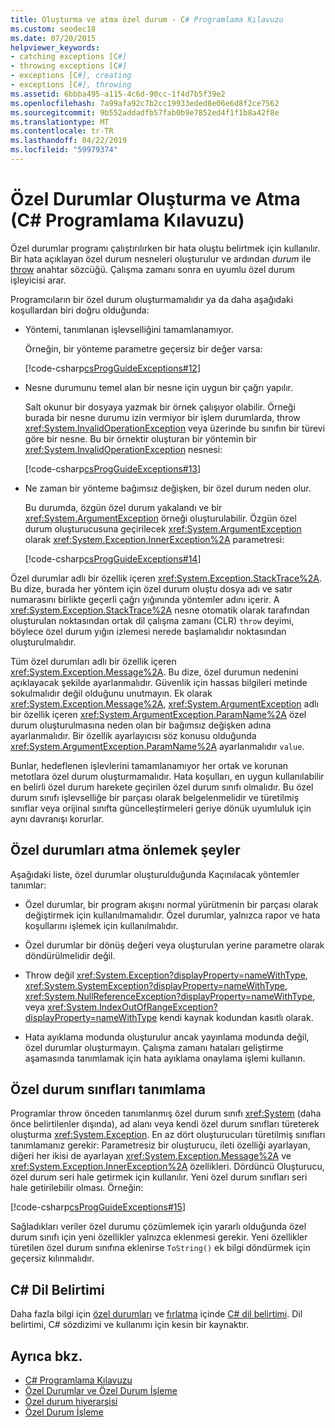 ```yaml
---
title: Oluşturma ve atma özel durum - C# Programlama Kılavuzu
ms.custom: seodec18
ms.date: 07/20/2015
helpviewer_keywords:
- catching exceptions [C#]
- throwing exceptions [C#]
- exceptions [C#], creating
- exceptions [C#], throwing
ms.assetid: 6bbba495-a115-4c6d-90cc-1f4d7b5f39e2
ms.openlocfilehash: 7a99afa92c7b2cc19933eded8e06e6d8f2ce7562
ms.sourcegitcommit: 9b552addadfb57fab0b9e7852ed4f1f1b8a42f8e
ms.translationtype: MT
ms.contentlocale: tr-TR
ms.lasthandoff: 04/22/2019
ms.locfileid: "59979374"
---
```

# <a name="creating-and-throwing-exceptions-c-programming-guide"></a>Özel Durumlar Oluşturma ve Atma (C# Programlama Kılavuzu)
Özel durumlar programı çalıştırılırken bir hata oluştu belirtmek için kullanılır. Bir hata açıklayan özel durum nesneleri oluşturulur ve ardından *durum* ile [throw](../../../csharp/language-reference/keywords/throw.md) anahtar sözcüğü. Çalışma zamanı sonra en uyumlu özel durum işleyicisi arar.  
  
 Programcıların bir özel durum oluşturmamalıdır ya da daha aşağıdaki koşullardan biri doğru olduğunda:  
  
-   Yöntemi, tanımlanan işlevselliğini tamamlanamıyor.  
  
     Örneğin, bir yönteme parametre geçersiz bir değer varsa:  
  
     [!code-csharp[csProgGuideExceptions#12](~/samples/snippets/csharp/VS_Snippets_VBCSharp/csProgGuideExceptions/CS/Exceptions.cs#12)]  
  
-   Nesne durumunu temel alan bir nesne için uygun bir çağrı yapılır.  
  
     Salt okunur bir dosyaya yazmak bir örnek çalışıyor olabilir. Örneği burada bir nesne durumu izin vermiyor bir işlem durumlarda, throw <xref:System.InvalidOperationException> veya üzerinde bu sınıfın bir türevi göre bir nesne. Bu bir örnektir oluşturan bir yöntemin bir <xref:System.InvalidOperationException> nesnesi:  
  
     [!code-csharp[csProgGuideExceptions#13](~/samples/snippets/csharp/VS_Snippets_VBCSharp/csProgGuideExceptions/CS/Exceptions.cs#13)]  
  
-   Ne zaman bir yönteme bağımsız değişken, bir özel durum neden olur.  
  
     Bu durumda, özgün özel durum yakalandı ve bir <xref:System.ArgumentException> örneği oluşturulabilir. Özgün özel durum oluşturucusuna geçirilecek <xref:System.ArgumentException> olarak <xref:System.Exception.InnerException%2A> parametresi:  
  
     [!code-csharp[csProgGuideExceptions#14](~/samples/snippets/csharp/VS_Snippets_VBCSharp/csProgGuideExceptions/CS/Exceptions.cs#14)]  
  
 Özel durumlar adlı bir özellik içeren <xref:System.Exception.StackTrace%2A>. Bu dize, burada her yöntem için özel durum oluştu dosya adı ve satır numarasını birlikte geçerli çağrı yığınında yöntemler adını içerir. A <xref:System.Exception.StackTrace%2A> nesne otomatik olarak tarafından oluşturulan noktasından ortak dil çalışma zamanı (CLR) `throw` deyimi, böylece özel durum yığın izlemesi nerede başlamalıdır noktasından oluşturulmalıdır.  
  
 Tüm özel durumları adlı bir özellik içeren <xref:System.Exception.Message%2A>. Bu dize, özel durumun nedenini açıklayacak şekilde ayarlanmalıdır. Güvenlik için hassas bilgileri metinde sokulmalıdır değil olduğunu unutmayın. Ek olarak <xref:System.Exception.Message%2A>, <xref:System.ArgumentException> adlı bir özellik içeren <xref:System.ArgumentException.ParamName%2A> özel durum oluşturulmasına neden olan bir bağımsız değişken adına ayarlanmalıdır. Bir özellik ayarlayıcısı söz konusu olduğunda <xref:System.ArgumentException.ParamName%2A> ayarlanmalıdır `value`.  
  
 Bunlar, hedeflenen işlevlerini tamamlanamıyor her ortak ve korunan metotlara özel durum oluşturmamalıdır. Hata koşulları, en uygun kullanılabilir en belirli özel durum harekete geçirilen özel durum sınıfı olmalıdır. Bu özel durum sınıfı işlevselliğe bir parçası olarak belgelenmelidir ve türetilmiş sınıflar veya orijinal sınıfta güncelleştirmeleri geriye dönük uyumluluk için aynı davranışı korurlar.  
  
## <a name="things-to-avoid-when-throwing-exceptions"></a>Özel durumları atma önlemek şeyler  
 Aşağıdaki liste, özel durumlar oluşturulduğunda Kaçınılacak yöntemler tanımlar:  
  
-   Özel durumlar, bir program akışını normal yürütmenin bir parçası olarak değiştirmek için kullanılmamalıdır. Özel durumlar, yalnızca rapor ve hata koşullarını işlemek için kullanılmalıdır.  
  
-   Özel durumlar bir dönüş değeri veya oluşturulan yerine parametre olarak döndürülmelidir değil.  
  
-   Throw değil <xref:System.Exception?displayProperty=nameWithType>, <xref:System.SystemException?displayProperty=nameWithType>, <xref:System.NullReferenceException?displayProperty=nameWithType>, veya <xref:System.IndexOutOfRangeException?displayProperty=nameWithType> kendi kaynak kodundan kasıtlı olarak.  
  
-   Hata ayıklama modunda oluşturulur ancak yayınlama modunda değil, özel durumlar oluşturmayın. Çalışma zamanı hataları geliştirme aşamasında tanımlamak için hata ayıklama onaylama işlemi kullanın.  
  
## <a name="defining-exception-classes"></a>Özel durum sınıfları tanımlama  
 Programlar throw önceden tanımlanmış özel durum sınıfı <xref:System> (daha önce belirtilenler dışında), ad alanı veya kendi özel durum sınıfları türeterek oluşturma <xref:System.Exception>. En az dört oluşturucuları türetilmiş sınıfları tanımlamanız gerekir: Parametresiz bir oluşturucu, ileti özelliği ayarlayan, diğeri her ikisi de ayarlayan <xref:System.Exception.Message%2A> ve <xref:System.Exception.InnerException%2A> özellikleri. Dördüncü Oluşturucu, özel durum seri hale getirmek için kullanılır. Yeni özel durum sınıfları seri hale getirilebilir olması. Örneğin:  
  
 [!code-csharp[csProgGuideExceptions#15](~/samples/snippets/csharp/VS_Snippets_VBCSharp/csProgGuideExceptions/CS/Exceptions.cs#15)]  
  
 Sağladıkları veriler özel durumu çözümlemek için yararlı olduğunda özel durum sınıfı için yeni özellikler yalnızca eklenmesi gerekir. Yeni özellikler türetilen özel durum sınıfına eklenirse `ToString()` ek bilgi döndürmek için geçersiz kılınmalıdır.  
  
## <a name="c-language-specification"></a>C# Dil Belirtimi  

Daha fazla bilgi için [özel durumları](~/_csharplang/spec/exceptions.md) ve [fırlatma](~/_csharplang/spec/statements.md#the-throw-statement) içinde [ C# dil belirtimi](../../language-reference/language-specification/index.md). Dil belirtimi, C# sözdizimi ve kullanımı için kesin bir kaynaktır.
  
## <a name="see-also"></a>Ayrıca bkz.

- [C# Programlama Kılavuzu](../../../csharp/programming-guide/index.md)
- [Özel Durumlar ve Özel Durum İşleme](../../../csharp/programming-guide/exceptions/index.md)
- [Özel durum hiyerarşisi](../../../standard/exceptions/index.md)
- [Özel Durum İşleme](../../../csharp/programming-guide/exceptions/exception-handling.md)
